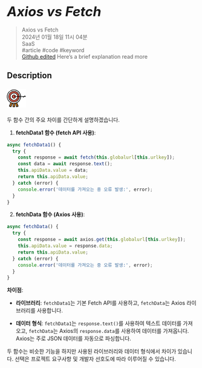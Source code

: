 # **<span style="font-size: 35px; font-style: italic;">Axios vs Fetch</span>**

>Axios vs Fetch  
2024년 01월 18일 11시 04분  
SaaS  
#article #code #keyword  
[Github edited](https://github.com/d10000usd/WebDocuments/tree/main/public/md/Gpt "깃허브")
Here’s a brief explanation read more
## Description  



###  <img src="https://raw.githubusercontent.com/d10000usd/WebDocuments/main/public/icon/Team/40-goal.svg" width="50" height="50" />   

  두 함수 간의 주요 차이를 간단하게 설명하겠습니다.

1. **fetchData1 함수 (fetch API 사용)**:

```javascript
async fetchData1() {
  try {
    const response = await fetch(this.globalurl[this.urlkey]);
    const data = await response.text();
    this.apiData.value = data;
    return this.apiData.value;
  } catch (error) {
    console.error('데이터를 가져오는 중 오류 발생:', error);
  }
}
```

2. **fetchData 함수 (Axios 사용)**:

```javascript
async fetchData() {
  try {
    const response = await axios.get(this.globalurl[this.urlkey]);
    this.apiData.value = response.data;
    return this.apiData.value;
  } catch (error) {
    console.error('데이터를 가져오는 중 오류 발생:', error);
  }
}
```

**차이점**:

- **라이브러리**: `fetchData1`는 기본 Fetch API를 사용하고, `fetchData`는 Axios 라이브러리를 사용합니다.

- **데이터 형식**: `fetchData1`는 `response.text()`를 사용하여 텍스트 데이터를 가져오고, `fetchData`는 Axios의 `response.data`를 사용하여 데이터를 가져옵니다. Axios는 주로 JSON 데이터를 자동으로 파싱합니다.

두 함수는 비슷한 기능을 하지만 사용된 라이브러리와 데이터 형식에서 차이가 있습니다. 선택은 프로젝트 요구사항 및 개발자 선호도에 따라 이루어질 수 있습니다.
